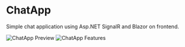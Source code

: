 # ChatApp
Simple chat application using Asp.NET SignalR and Blazor on frontend.


![ChatApp Preview](./.assets/chatapp_preview.png)
![ChatApp Features](./.assets/chatapp_features.png)
